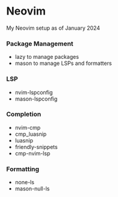 # Neovim
My Neovim setup as of January 2024

### Package Management
- lazy to manage packages
- mason to manage LSPs and formatters

### LSP
- nvim-lspconfig
- mason-lspconfig

### Completion
- nvim-cmp
- cmp_luasnip
- luasnip
- friendly-snippets
- cmp-nvim-lsp

### Formatting
- none-ls
- mason-null-ls
